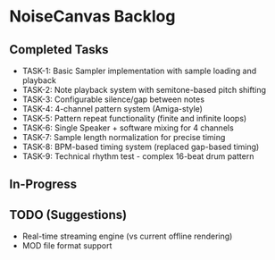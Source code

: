 # NoiseCanvas Backlog

## Completed Tasks

- TASK-1: Basic Sampler implementation with sample loading and playback
- TASK-2: Note playback system with semitone-based pitch shifting
- TASK-3: Configurable silence/gap between notes
- TASK-4: 4-channel pattern system (Amiga-style)
- TASK-5: Pattern repeat functionality (finite and infinite loops)
- TASK-6: Single Speaker + software mixing for 4 channels
- TASK-7: Sample length normalization for precise timing
- TASK-8: BPM-based timing system (replaced gap-based timing)
- TASK-9: Technical rhythm test - complex 16-beat drum pattern

## In-Progress

## TODO (Suggestions)

- Real-time streaming engine (vs current offline rendering)
- MOD file format support
